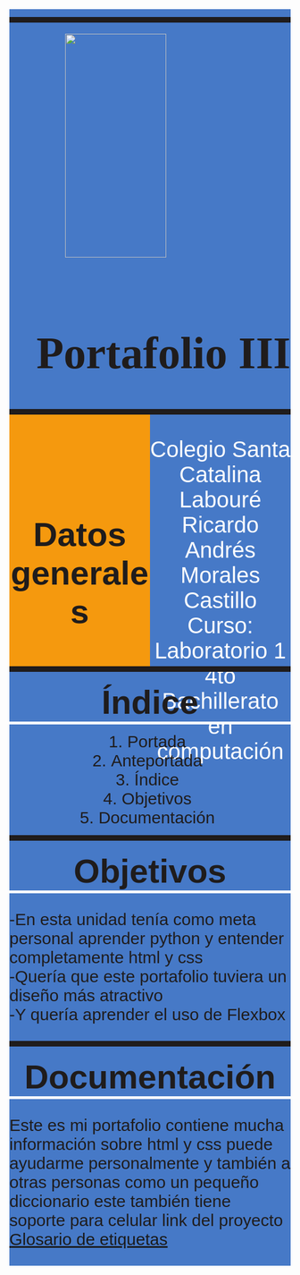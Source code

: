 <style>
@import url('https://fonts.googleapis.com/css2?family=Zen+Tokyo+Zoo&display=swap');
@import url('https://fonts.googleapis.com/css2?family=Hind+Siliguri:wght@600&display=swap');

:root{
--specialBlue : #4679c7;
--specialBlack: rgb(31, 28, 28)
}

*{
font-family: 'Hind Siliguri', sans-serif;
color:rgb(31, 28, 28);
}

.bigContainer{
background-color: var(--specialBlue);
display: flex;
flex-direction: column;
flex-wrap: nowrap;
}

.heading{
font-family: 'Zen Tokyo Zoo', cursive;
text-align: right;
font-size: 80px;
}

.image{
width: 60%;
height: 400px;
margin-left: 100px;
margin-top: 20px;
}

.separator{
width:100%;
background-color: var(--specialBlack);
height: 10px;
display: inline-block;
}

.underline{
width:100%;
background-color: white;
height: 5px;
display: inline-block;
}

.textDatosGenerales{
width: 50%;
background-color: var(--specialBlue);
text-align: center;
font-size: 40px;
color: white;
}

.smallContainer1{
display: flex;
flex-direction: row;
flex-wrap: nowrap;
width: 100%;
height: 450px;
margin: 0px;
}

.datosGeneralesTitle{
width: 50%;
background-color: rgb(245, 153, 14);
text-align: center;
padding-top: 180px;
font-size: 60px;
margin: 0px;
}

.title{
margin: 0px;
margin-top: 20px;
text-align: center;
font-size: 60px;

}

.bigText{
font-size: 30px;
}

.indice{
display: flex;
flex-direction: column;
align-items: center;
text-align: justify;
}
</style>

<div class="bigContainer">

<span class="separator"></span>
<img class="image" src="https://cdn.pixabay.com/photo/2016/11/30/20/58/programming-1873854__340.png">
<h1 class="heading">Portafolio III</h1>
<span class="separator"></span>

<div class="smallContainer1">
<h1 class="datosGeneralesTitle">Datos generales</h1>
<p class="textDatosGenerales">
Colegio Santa Catalina Labouré
<br>
Ricardo Andrés Morales Castillo
<br>
Curso: Laboratorio 1
<br>
4to Bachillerato en computación
</p>
</div>
<span class="separator"></span>

<div class="smallContainer2">
<h1 class="title">Índice</h1>
<span class="underline"></span>
<ol class="indice">
<li class="bigText">Portada</li>
<li class="bigText">Anteportada</li>
<li class="bigText">Índice</li>
<li class="bigText">Objetivos</li>
<li class="bigText">Documentación</li>
</ol>
</div>
<span class="separator"></span>

<div class="smallContainer2">
<h1 class="title">Objetivos</h1>
<span class="underline"></span>
<p class="bigText">
-En esta unidad tenía como meta personal aprender python
y entender completamente html y css
<br>
-Quería que este portafolio tuviera un diseño más atractivo 
<br>
-Y quería aprender el uso de Flexbox
</p>
</div>
<span class="separator"></span>

<div class="smallContainer2">
<h1 class="title">Documentación</h1>
<span class="underline"></span>
<p class="bigText">
Este es mi portafolio contiene mucha información sobre html y css puede ayudarme personalmente
y también a otras personas como un pequeño diccionario este también tiene soporte para celular
link del proyecto 
<a href="https://ricardo-we.github.io/Glosario-de-etiquetas/glosario.html">
  Glosario de etiquetas
</a>
</p>
</div>
</div>
